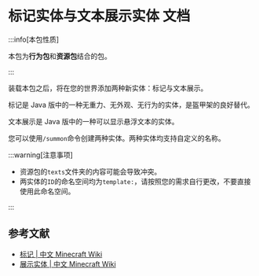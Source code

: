 # 标记实体与文本展示实体 文档

:::info[本包性质]

本包为**行为包**和**资源包**结合的包。

:::

装载本包之后，将在您的世界添加两种新实体：标记与文本展示。

标记是 Java 版中的一种无重力、无外观、无行为的实体，是盔甲架的良好替代。

文本展示是 Java 版中的一种可以显示悬浮文本的实体。

您可以使用`/summon`命令创建两种实体。两种实体均支持自定义的名称。

:::warning[注意事项]

- 资源包的`texts`文件夹的内容可能会导致冲突。
- 两实体的`ID`的命名空间均为`template:`，请按照您的需求自行更改，不要直接使用此命名空间。

:::

## 参考文献

- [标记 | 中文 Minecraft Wiki](https://zh.minecraft.wiki/w/标记)
- [展示实体 | 中文 Minecraft Wiki](https://zh.minecraft.wiki/w/展示实体)
